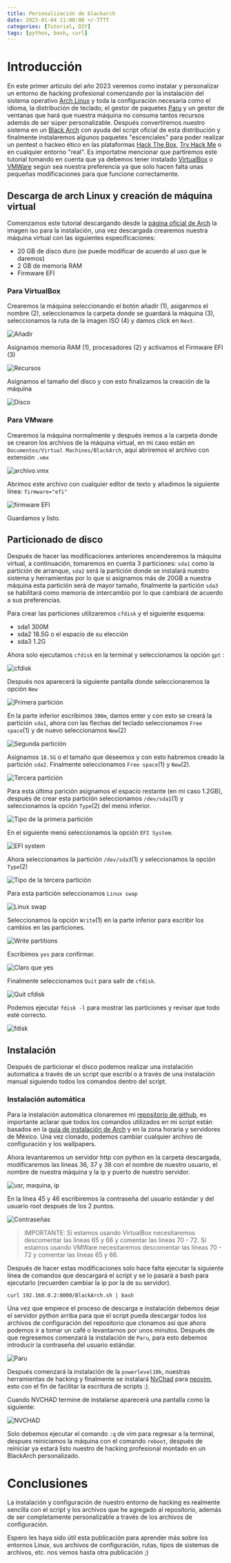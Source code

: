 ```yaml
---
title: Personalización de blackarch
date: 2023-01-04 11:00:00 +/-TTTT
categories: [Tutorial, DIY]
tags: [python, bash, curl]
---
```


# Introducción

En este primer articulo del año 2023 veremos como instalar y personalizar un entorno de hacking profesional comenzando por la instalación del sistema operativo [Arch Linux](https://archlinux.org/) y toda la configuración necesaria como el idioma, la distribución de teclado, el gestor de paquetes [Paru](https://aur.archlinux.org/packages/paru) y un gestor de ventanas que hará que nuestra máquina no consuma tantos recursos además de ser súper personalizable. Después convertiremos nuestro sistema en un [Black Arch](https://www.blackarch.org/) con ayuda del script oficial de esta distribución y finalmente instalaremos algunos paquetes "escenciales" para poder realizar un pentest o hackeo ético en las plataformas [Hack The Box](https://www.hackthebox.com/), [Try Hack Me](https://tryhackme.com/) o en cualquier entorno "real". Es importatne mencionar que partiremos este tutorial tomando en cuenta que ya debemos tener instalado [VirtualBox](https://www.virtualbox.org/) o [VMWare](https://www.vmware.com/) según sea nuestra preferencia ya que solo hacen falta unas pequeñas modificaciones para que funcione correctamente.

## Descarga de arch Linux y creación de máquina virtual
Comenzamos este tutorial descargando desde la [página oficial de Arch](https://archlinux.org/download/) la imagen iso para la instalación, una vez descargada crearemos nuestra máquina virtual con las siguientes especificaciones:

- 20 GB de disco duro (se puede modificar de acuerdo al uso que le daremos)
- 2 GB de memoria RAM
- Firmware EFI

### Para VirtualBox
Crearemos la máquina seleccionando el botón añadir (1), asiganmos el nombre (2), seleccionamos la carpeta donde se guardará la máquina (3), seleccionamos la ruta de la imagen ISO (4) y damos click en `Next`.

![Añadir](/assets/img/7-BlackArch-custom/1.png)


Asignamos memoria RAM (1), procesadores (2) y activamos el Firmware EFI (3)

![Recursos](/assets/img/7-BlackArch-custom/2.png)

Asignamos el tamaño del disco y con esto finalizamos la creación de la máquina

![Disco](/assets/img/7-BlackArch-custom/3.png)


### Para VMware

Crearemos la máquina normalmente y después iremos a la carpeta donde se crearon los archivos de la máquina virtual, en mi caso están en `Documentos/Virtual Machines/BlackArch`, aquí abriremos el archivo con extensión `.vmx`

![archivo.vmx](/assets/img/7-BlackArch-custom/4.png)

Abrimos  este archivo con cualquier editor de texto y añadimos la siguiente línea: `firmware="efi"`

![firmware EFI](/assets/img/7-BlackArch-custom/5.png)

Guardamos y listo.

## Particionado de disco
Después de hacer las modificaciones anteriores encenderemos la máquina virtual, a continuación, tomaremos en cuenta 3 particiones: `sda1` como la partición de arranque, `sda2`  será la partición donde se instalará nuestro sistema y herramientas por lo que si asignamos más de 20GB a nuestra máquina esta partición será de mayor tamaño, finalmente la partición `sda3` se habilitará como memoria de intercambio por lo que cambiará de acuerdo a sus preferencias.

Para crear las particiones utilizaremos `cfdisk` y el siguiente esquema:

- sda1 300M
- sda2 18.5G o el espacio de su elección
- sda3 1.2G

Ahora solo ejecutamos `cfdisk` en la terminal y seleccionamos la opción `gpt` :

![cfdisk](/assets/img/7-BlackArch-custom/6.png)

Después nos aparecerá la siguiente pantalla donde seleccionaremos la opción `New`

![Primera partición](/assets/img/7-BlackArch-custom/7.png)

En la parte inferior escribimos `300m`, damos enter y con esto se creará la partición `sda1`, ahora con las flechas del teclado seleccionamos `Free space`(1) y de nuevo seleccionamos `New`(2)

![Segunda partición](/assets/img/7-BlackArch-custom/8.png)

Asignamos `18.5G` o el tamaño que deseemos y con esto habremos creado la partición `sda2`. Finalmente seleccionamos `Free space`(1) y `New`(2).

![Tercera partición](/assets/img/7-BlackArch-custom/9.png)

Para esta última parición asignamos el espacio restante (en mi caso 1.2GB), después de crear esta partición seleccionamos `/dev/sda1`(1) y seleccionamos la opción `Type`(2) del menú inferior.

![Tipo de la primera partición](/assets/img/7-BlackArch-custom/10.png)

En el siguiente menú seleccionamos la opción `EFI System`.

![EFI system](/assets/img/7-BlackArch-custom/11.png)

Ahora seleccionamos la partición `/dev/sda3`(1) y seleccionamos la opción `Type`(2)

![Tipo de la tercera partición](/assets/img/7-BlackArch-custom/12.png)

Para esta partición seleccionamos `Linux swap`

![Linux swap](/assets/img/7-BlackArch-custom/13.png)

Seleccionamos la opción `Write`(1) en la parte inferior para escribir los cambios en las particiones.

![Write partitions](/assets/img/7-BlackArch-custom/14.png)

Escribimos `yes` para confirmar.

![Claro que yes](/assets/img/7-BlackArch-custom/15.png)

Finalmente seleccionamos `Quit` para salir de `cfdisk`.

![Quit cfdisk](/assets/img/7-BlackArch-custom/16.png)

Podemos ejecutar `fdisk -l` para mostrar las particiones y revisar que todo esté correcto.

![fdisk](/assets/img/7-BlackArch-custom/17.png)

## Instalación
Después de particionar el disco podemos realizar una instalación automatica a través de un script que escribí o a través de una instalación manual siguiendo todos los comandos dentro del script.

### Instalación automática
Para la instalación automática clonaremos mi [repositorio de github](https://github.com/c04tl/Entorno-BlackArch), es importante aclarar que todos los comandos utilizados en mi script están basados en la [guía de instalación de Arch](https://wiki.archlinux.org/title/Installation_guide_(Espa%C3%B1ol)) y en la zona horaria y servidores de México. Una vez clonado, podemos cambiar cualquier archivo de configuración y los wallpapers.

Ahora levantaremos un servidor http con python en la carpeta descargada, modificaremos las lineas 36, 37 y 38 con el nombre de nuestro usuario, el nombre de nuestra máquina y la ip y puerto de nuestro servidor.

![usr, maquina, ip](/assets/img/7-BlackArch-custom/18.png)

En la línea 45 y 46 escribiremos la contraseña del usuario estándar y del usuario root después de los 2 puntos.

![Contraseñas](/assets/img/7-BlackArch-custom/19.png)

> IMPORTANTE:
> Si estamos usando VirtualBox necesitaremos descomentar las líneas  65 y 66 y comentar las lineas 70 - 72.
> Si estamos usando VMWare necesitaremos descomentar las líneas 70 - 72 y comentar las lineas 65 y 66.

Después de hacer estas modificaciones solo hace falta ejecutar la siguiente línea de comandos que descargará el script y se lo pasará a bash para ejecutarlo (recuerden cambiar la ip por la de su servidor).

```shell
curl 192.168.0.2:8000/BlackArch.sh | bash
```

Una vez que empiece el proceso de descarga e instalación debemos dejar el servidor python arriba para que el script pueda descargar todos los archivos de configuración del repositorio que clonamos así que ahora podemos ir a tomar un café o levantarnos por unos minutos. Después de que regresemos comenzará la instalación de `Paru`, para esto debemos introducir la contraseña del usuario estándar.

![Paru](/assets/img/7-BlackArch-custom/20.png)


Después comenzará la instalación de la `powerlevel10k`, nuestras herramientas de hacking y finalmente se instalará [NvChad](https://github.com/NvChad/NvChad#what-is-it) para [neovim](https://neovim.io/), esto con el fin de facilitar la escritura de scripts :).


Cuando NVCHAD termine de instalarse aparecerá una pantalla como la siguiente:


![NVCHAD](/assets/img/7-BlackArch-custom/21.png)


Solo debemos ejecutar el comando `:q` de vim para regresar a la terminal, despues reiniciamos la máquina con el comando `reboot`, después de reiniciar ya estará listo nuestro de hacking profesional montado en un BlackArch personalizado.



# Conclusiones

La instalación y configuración de nuestro entorno de hacking es realmente sencilla con el script y los archivos que he agregado al repositorio, además de ser completamente personalizable a través de los archivos de configuración.

Espero les haya sido útil esta publicación para aprender más sobre los entornos Linux, sus archivos de configuración, rutas, tipos de sistemas de archivos, etc. nos vemos hasta otra publicación ;)
